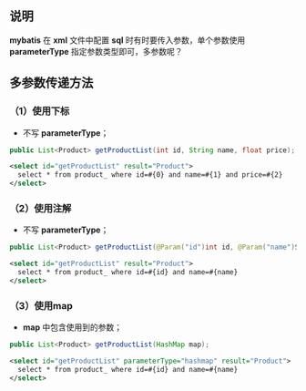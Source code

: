 ## 说明

**mybatis** 在 **xml** 文件中配置 **sql** 时有时要传入参数，单个参数使用 **parameterType** 指定参数类型即可，多参数呢？

## 多参数传递方法

### （1）使用下标

- 不写 **parameterType**；

```java
public List<Product> getProductList(int id, String name, float price);
```

```xml
<select id="getProductList" result="Product">
  select * from product_ where id=#{0} and name=#{1} and price=#{2}
</select>
```

### （2）使用注解

- 不写 **parameterType**；

```java
public List<Product> getProductList(@Param("id")int id, @Param("name")String name);
```

```xml
<select id="getProductList" result="Product">
  select * from product_ where id=#{id} and name=#{name}
</select>
```

### （3）使用map

- **map** 中包含使用到的参数；

```java
public List<Product> getProductList(HashMap map);
```

```xml
<select id="getProductList" parameterType="hashmap" result="Product">
  select * from product_ where id=#{id} and name=#{name}
</select>
```

